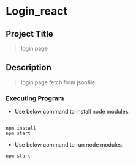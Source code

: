 # Login_react

## Project Title

>login page

## Description

> login page fetch from jsonfile.

### Executing Program

- Use below command to install node modules.

~~~ frontend 

npm install
npm start
~~~
- Use below command to run node modules.

~~~
npm start
